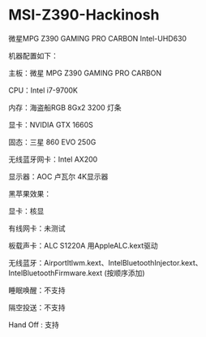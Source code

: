 # MSI-Z390-Hackinosh

微星MPG Z390 GAMING PRO CARBON Intel-UHD630

机器配置如下：

主板：微星 MPG Z390 GAMING PRO CARBON

CPU：Intel i7-9700K

内存：海盗船RGB 8Gx2 3200 灯条

显卡：NVIDIA GTX 1660S

固态：三星 860 EVO 250G

无线蓝牙网卡：Intel AX200 

显示器：AOC 卢瓦尔 4K显示器

黑苹果效果：

显卡：核显

有线网卡：未测试

板载声卡：ALC S1220A 用AppleALC.kext驱动

无线蓝牙：Airportltlwm.kext、IntelBluetoothInjector.kext、IntelBluetoothFirmware.kext (按顺序添加)

睡眠唤醒：不支持

隔空投送：不支持

Hand Off : 支持